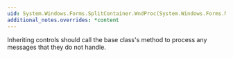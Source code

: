 ```yaml
---
uid: System.Windows.Forms.SplitContainer.WndProc(System.Windows.Forms.Message@)
additional_notes.overrides: *content
---
```


<p>Inheriting controls should call the base class's <xref href="System.Windows.Forms.Control.WndProc(System.Windows.Forms.Message@)"></xref> method to process any messages that they do not handle.</p>


